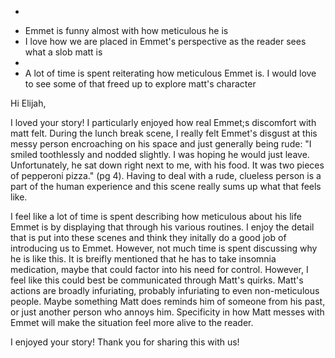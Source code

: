 +
- Emmet is funny almost with how meticulous he is
- I love how we are placed in Emmet's perspective as the reader sees what a slob matt is
-
- A lot of time is spent reiterating how meticulous Emmet is. I would love to see some of that freed up to explore matt's character


Hi Elijah,

I loved your story! I particularly enjoyed how real Emmet;s discomfort with matt felt. During the lunch break scene, I really felt Emmet's disgust at this messy person encroaching on his space and just generally being rude: "I smiled toothlessly and nodded slightly. I was hoping he would just leave. Unfortunately, he sat down right next to me, with his food. It was two pieces of pepperoni pizza." (pg 4). Having to deal with a rude, clueless person is a part of the human experience and this scene really sums up what that feels like. 

I feel like a lot of time is spent describing how meticulous about his life Emmet is by displaying that through his various routines. I enjoy the detail that is put into these scenes and think they initally do a good job of introducing us to Emmet. However, not much time is spent discussing why he is like this. It is breifly mentioned that he has to take insomnia medication, maybe that could factor into his need for control. However, I feel like this could best be communicated through Matt's quirks. Matt's actions are broadly infuriating, probably infuriating to even non-meticulous people. Maybe something Matt does reminds him of someone from his past, or just another person who annoys him. Specificity in how Matt messes with Emmet will make the situation feel more alive to the reader.

I enjoyed your story! Thank you for sharing this with us!

